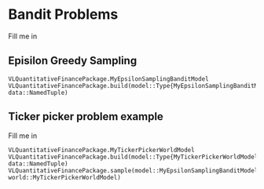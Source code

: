 # Bandit Problems
Fill me in

## Episilon Greedy Sampling
```@docs
VLQuantitativeFinancePackage.MyEpsilonSamplingBanditModel
VLQuantitativeFinancePackage.build(model::Type{MyEpsilonSamplingBanditModel}, data::NamedTuple)
```

## Ticker picker problem example
Fill me in

```@docs
VLQuantitativeFinancePackage.MyTickerPickerWorldModel
VLQuantitativeFinancePackage.build(model::Type{MyTickerPickerWorldModel}, data::NamedTuple)
VLQuantitativeFinancePackage.sample(model::MyEpsilonSamplingBanditModel, world::MyTickerPickerWorldModel)
```